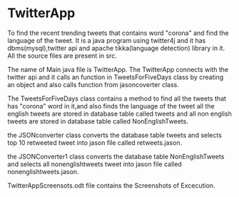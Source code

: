 # TwitterApp
To find the recent trending tweets that contains word "corona" and find the language of the tweet.
It is a java program using twitter4j and it has dbms(mysql),twitter api and apache tikka(language detection) library in it.
All the source files are present in src.

The name of Main java file is TwitterApp.
The TwitterApp connects with the twitter api and it calls an function in TweetsForFiveDays class by creating an object and also calls function from jasoncoverter class.

The TweetsForFiveDays class contains a method to find all the tweets that has "corona" word in it,and also 
finds the language of the tweet all the english tweets are stored in database table called tweets and all non english tweets are stored in database table called NonEnglishTweets.

the JSONconverter class converts the database table tweets and selects top 10 retweeted tweet into jason file called retweets.jason.

the JSONConverter1 class converts the database table NonEnglishTweets and selects all nonenglishtweets tweet into jason file called nonenglishtweets.jason.

TwitterAppScreensots.odt file contains the Screenshots of Excecution.
